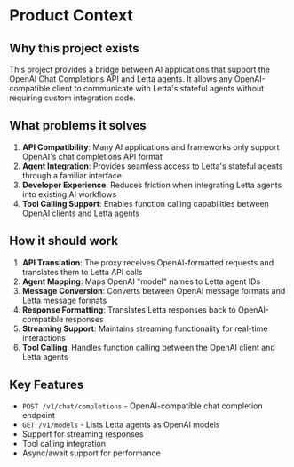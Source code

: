 # Product Context

## Why this project exists
This project provides a bridge between AI applications that support the OpenAI Chat Completions API and Letta agents. It allows any OpenAI-compatible client to communicate with Letta's stateful agents without requiring custom integration code.

## What problems it solves
1. **API Compatibility**: Many AI applications and frameworks only support OpenAI's chat completions API format
2. **Agent Integration**: Provides seamless access to Letta's stateful agents through a familiar interface
3. **Developer Experience**: Reduces friction when integrating Letta agents into existing AI workflows
4. **Tool Calling Support**: Enables function calling capabilities between OpenAI clients and Letta agents

## How it should work
1. **API Translation**: The proxy receives OpenAI-formatted requests and translates them to Letta API calls
2. **Agent Mapping**: Maps OpenAI "model" names to Letta agent IDs
3. **Message Conversion**: Converts between OpenAI message formats and Letta message formats
4. **Response Formatting**: Translates Letta responses back to OpenAI-compatible responses
5. **Streaming Support**: Maintains streaming functionality for real-time interactions
6. **Tool Calling**: Handles function calling between the OpenAI client and Letta agents

## Key Features
- `POST /v1/chat/completions` - OpenAI-compatible chat completion endpoint
- `GET /v1/models` - Lists Letta agents as OpenAI models
- Support for streaming responses
- Tool calling integration
- Async/await support for performance